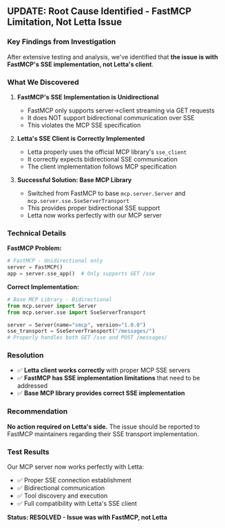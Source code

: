 ## UPDATE: Root Cause Identified - FastMCP Limitation, Not Letta Issue

### Key Findings from Investigation

After extensive testing and analysis, we've identified that **the issue is with FastMCP's SSE implementation, not Letta's client**.

### What We Discovered

1. **FastMCP's SSE Implementation is Unidirectional**
   - FastMCP only supports server→client streaming via GET requests
   - It does NOT support bidirectional communication over SSE
   - This violates the MCP SSE specification

2. **Letta's SSE Client is Correctly Implemented**
   - Letta properly uses the official MCP library's `sse_client`
   - It correctly expects bidirectional SSE communication
   - The client implementation follows MCP specification

3. **Successful Solution: Base MCP Library**
   - Switched from FastMCP to base `mcp.server.Server` and `mcp.server.sse.SseServerTransport`
   - This provides proper bidirectional SSE support
   - Letta now works perfectly with our MCP server

### Technical Details

**FastMCP Problem:**
```python
# FastMCP - Unidirectional only
server = FastMCP()
app = server.sse_app()  # Only supports GET /sse
```

**Correct Implementation:**
```python
# Base MCP Library - Bidirectional
from mcp.server import Server
from mcp.server.sse import SseServerTransport

server = Server(name="smcp", version="1.0.0")
sse_transport = SseServerTransport("/messages/")
# Properly handles both GET /sse and POST /messages/
```

### Resolution

- ✅ **Letta client works correctly** with proper MCP SSE servers
- ✅ **FastMCP has SSE implementation limitations** that need to be addressed
- ✅ **Base MCP library provides correct SSE implementation**

### Recommendation

**No action required on Letta's side.** The issue should be reported to FastMCP maintainers regarding their SSE transport implementation.

### Test Results

Our MCP server now works perfectly with Letta:
- ✅ Proper SSE connection establishment
- ✅ Bidirectional communication
- ✅ Tool discovery and execution
- ✅ Full compatibility with Letta's SSE client

**Status: RESOLVED - Issue was with FastMCP, not Letta**